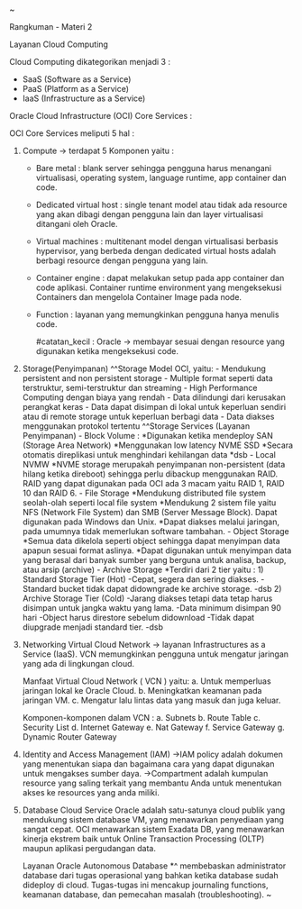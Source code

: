 ~

Rangkuman - Materi 2

Layanan Cloud Computing

Cloud Computing dikategorikan menjadi 3 : 
- SaaS (Software as a Service)
- PaaS (Platform as a Service)
- IaaS (Infrastructure as a Service)

Oracle Cloud Infrastructure (OCI) Core Services :

OCI Core Services meliputi 5 hal :
1. Compute -> terdapat 5 Komponen yaitu :
	- Bare metal : blank server sehingga pengguna harus menangani virtualisasi, operating system, language runtime, app container dan code.
	- Dedicated virtual host : single tenant model
	atau tidak ada resource yang akan dibagi dengan pengguna lain dan layer virtualisasi ditangani oleh Oracle. 
	- Virtual machines : multitenant model dengan virtualisasi berbasis hypervisor, yang berbeda dengan dedicated virtual hosts adalah berbagi resource dengan pengguna yang lain.
	- Container engine : dapat melakukan setup pada app container dan code aplikasi. Container runtime environment yang mengeksekusi Containers dan mengelola Container Image pada node. 
	- Function : layanan yang memungkinkan pengguna hanya menulis code.

		#catatan_kecil : 
 		Oracle -> membayar sesuai dengan resource yang digunakan ketika mengeksekusi code.
2. Storage(Penyimpanan)
	^^Storage Model OCI, yaitu:
		- Mendukung persistent and non persistent storage
		- Multiple format seperti data terstruktur, semi-terstruktur dan streaming
		- High Performance Computing dengan biaya yang rendah
		- Data dilindungi dari kerusakan perangkat keras
		- Data dapat disimpan di lokal untuk keperluan sendiri atau di remote storage untuk keperluan berbagi data
		- Data diakses menggunakan protokol tertentu
	^^Storage Services (Layanan Penyimpanan)
		- Block Volume : 
			*Digunakan ketika mendeploy SAN (Storage Area Network)
			*Menggunakan low latency NVME SSD
			*Secara otomatis direplikasi untuk menghindari kehilangan data
			*dsb
		- Local NVMW
			*NVME storage merupakah penyimpanan non-persistent (data hilang ketika direboot) sehingga perlu dibackup menggunakan RAID. RAID yang dapat digunakan pada OCI ada 3 macam yaitu RAID 1, RAID 10 dan RAID 6.
		- File Storage
			*Mendukung distributed file system seolah-olah seperti local file system
			*Mendukung 2 sistem file yaitu NFS (Network File System) dan SMB (Server Message Block). Dapat digunakan pada Windows dan Unix.
			*Dapat diakses melalui jaringan, pada umumnya tidak
			memerlukan software tambahan.
		- Object Storage
			*Semua data dikelola seperti object sehingga dapat menyimpan data apapun sesuai format aslinya.
			*Dapat digunakan untuk menyimpan data yang berasal dari banyak sumber yang berguna untuk analisa, backup, atau arsip (archive)
		- Archive Storage
			*Terdiri dari 2 tier yaitu : 
				1) Standard Storage Tier (Hot)
					-Cepat, segera dan sering diakses.
					-Standard bucket tidak dapat didowngrade ke archive storage.
					-dsb
				2) Archive Storage Tier (Cold)
					-Jarang diakses tetapi data tetap harus disimpan untuk jangka waktu yang lama.
					-Data minimum disimpan 90 hari
					-Object harus direstore sebelum didownload
					-Tidak dapat diupgrade menjadi standard tier.
					-dsb
3. Networking
	Virtual Cloud Network -> layanan Infrastructures as a Service (IaaS). VCN memungkinkan pengguna untuk mengatur jaringan yang ada di lingkungan cloud.

	Manfaat Virtual Cloud Network ( VCN ) yaitu: 
	a. Untuk memperluas jaringan lokal ke Oracle Cloud.
	b. Meningkatkan keamanan pada jaringan VM.
	c. Mengatur lalu lintas data yang masuk dan juga keluar.

	Komponen-komponen dalam VCN :
	a. Subnets
	b. Route Table
	c. Security List
	d. Internet Gateway
	e. Nat Gateway
	f. Service Gateway
	g. Dynamic Router Gateway

4. Identity and Access Management (IAM)
	->IAM policy adalah dokumen yang menentukan siapa dan bagaimana cara yang dapat digunakan untuk mengakses sumber daya.
	->Compartment adalah kumpulan resource yang saling terkait yang membantu Anda untuk menentukan akses ke resources yang anda miliki.

5. Database Cloud Service
	Oracle adalah satu-satunya cloud publik yang mendukung sistem database VM, yang menawarkan penyediaan yang sangat cepat.
	OCI menawarkan sistem Exadata DB, yang menawarkan kinerja ekstrem baik untuk Online Transaction Processing (OLTP) maupun aplikasi pergudangan data.

	Layanan Oracle Autonomous Database
		*^ membebaskan administrator database dari tugas operasional yang bahkan ketika database sudah dideploy di cloud. Tugas-tugas ini mencakup journaling functions, keamanan database, dan pemecahan masalah (troubleshooting).
~